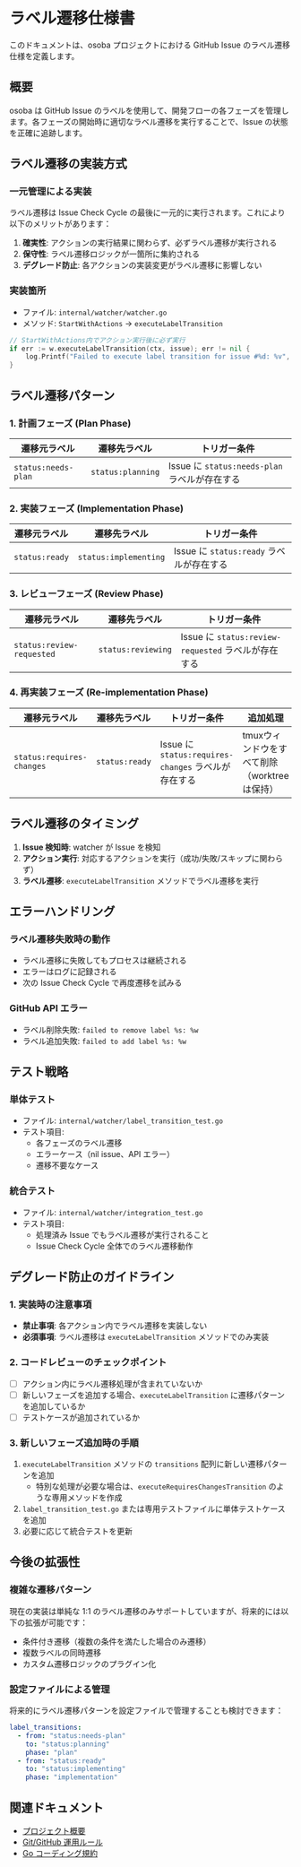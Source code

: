 # ラベル遷移仕様書

このドキュメントは、osoba プロジェクトにおける GitHub Issue のラベル遷移仕様を定義します。

## 概要

osoba は GitHub Issue のラベルを使用して、開発フローの各フェーズを管理します。各フェーズの開始時に適切なラベル遷移を実行することで、Issue の状態を正確に追跡します。

## ラベル遷移の実装方式

### 一元管理による実装

ラベル遷移は Issue Check Cycle の最後に一元的に実行されます。これにより以下のメリットがあります：

1. **確実性**: アクションの実行結果に関わらず、必ずラベル遷移が実行される
2. **保守性**: ラベル遷移ロジックが一箇所に集約される
3. **デグレード防止**: 各アクションの実装変更がラベル遷移に影響しない

### 実装箇所

- ファイル: `internal/watcher/watcher.go`
- メソッド: `StartWithActions` → `executeLabelTransition`

```go
// StartWithActions内でアクション実行後に必ず実行
if err := w.executeLabelTransition(ctx, issue); err != nil {
    log.Printf("Failed to execute label transition for issue #%d: %v", *issue.Number, err)
}
```

## ラベル遷移パターン

### 1. 計画フェーズ (Plan Phase)

| 遷移元ラベル | 遷移先ラベル | トリガー条件 |
|-------------|-------------|------------|
| `status:needs-plan` | `status:planning` | Issue に `status:needs-plan` ラベルが存在する |

### 2. 実装フェーズ (Implementation Phase)

| 遷移元ラベル | 遷移先ラベル | トリガー条件 |
|-------------|-------------|------------|
| `status:ready` | `status:implementing` | Issue に `status:ready` ラベルが存在する |

### 3. レビューフェーズ (Review Phase)

| 遷移元ラベル | 遷移先ラベル | トリガー条件 |
|-------------|-------------|------------|
| `status:review-requested` | `status:reviewing` | Issue に `status:review-requested` ラベルが存在する |

### 4. 再実装フェーズ (Re-implementation Phase)

| 遷移元ラベル | 遷移先ラベル | トリガー条件 | 追加処理 |
|-------------|-------------|------------|---------|
| `status:requires-changes` | `status:ready` | Issue に `status:requires-changes` ラベルが存在する | tmuxウィンドウをすべて削除（worktreeは保持） |

## ラベル遷移のタイミング

1. **Issue 検知時**: watcher が Issue を検知
2. **アクション実行**: 対応するアクションを実行（成功/失敗/スキップに関わらず）
3. **ラベル遷移**: `executeLabelTransition` メソッドでラベル遷移を実行

## エラーハンドリング

### ラベル遷移失敗時の動作

- ラベル遷移に失敗してもプロセスは継続される
- エラーはログに記録される
- 次の Issue Check Cycle で再度遷移を試みる

### GitHub API エラー

- ラベル削除失敗: `failed to remove label %s: %w`
- ラベル追加失敗: `failed to add label %s: %w`

## テスト戦略

### 単体テスト

- ファイル: `internal/watcher/label_transition_test.go`
- テスト項目:
  - 各フェーズのラベル遷移
  - エラーケース（nil issue、API エラー）
  - 遷移不要なケース

### 統合テスト

- ファイル: `internal/watcher/integration_test.go`
- テスト項目:
  - 処理済み Issue でもラベル遷移が実行されること
  - Issue Check Cycle 全体でのラベル遷移動作

## デグレード防止のガイドライン

### 1. 実装時の注意事項

- **禁止事項**: 各アクション内でラベル遷移を実装しない
- **必須事項**: ラベル遷移は `executeLabelTransition` メソッドでのみ実装

### 2. コードレビューのチェックポイント

- [ ] アクション内にラベル遷移処理が含まれていないか
- [ ] 新しいフェーズを追加する場合、`executeLabelTransition` に遷移パターンを追加しているか
- [ ] テストケースが追加されているか

### 3. 新しいフェーズ追加時の手順

1. `executeLabelTransition` メソッドの `transitions` 配列に新しい遷移パターンを追加
   - 特別な処理が必要な場合は、`executeRequiresChangesTransition` のような専用メソッドを作成
2. `label_transition_test.go` または専用テストファイルに単体テストケースを追加
3. 必要に応じて統合テストを更新

## 今後の拡張性

### 複雑な遷移パターン

現在の実装は単純な 1:1 のラベル遷移のみサポートしていますが、将来的には以下の拡張が可能です：

- 条件付き遷移（複数の条件を満たした場合のみ遷移）
- 複数ラベルの同時遷移
- カスタム遷移ロジックのプラグイン化

### 設定ファイルによる管理

将来的にラベル遷移パターンを設定ファイルで管理することも検討できます：

```yaml
label_transitions:
  - from: "status:needs-plan"
    to: "status:planning"
    phase: "plan"
  - from: "status:ready"
    to: "status:implementing"
    phase: "implementation"
```

## 関連ドキュメント

- [プロジェクト概要](project-brief.md)
- [Git/GitHub 運用ルール](git-instructions.md)
- [Go コーディング規約](go-coding-standards.md)